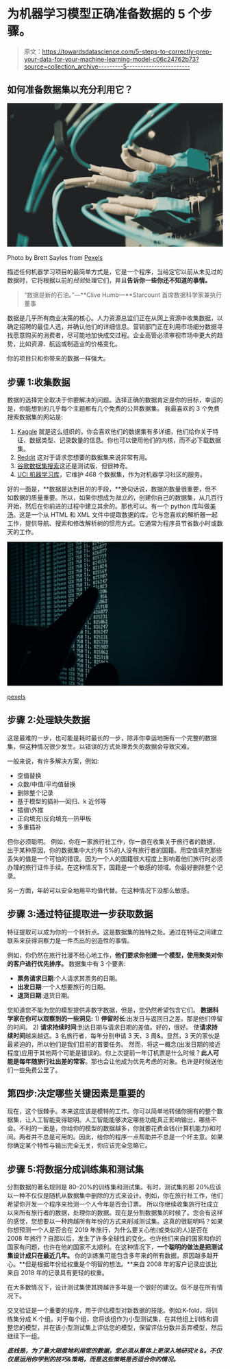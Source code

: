 # 为机器学习模型正确准备数据的 5 个步骤。

> 原文：<https://towardsdatascience.com/5-steps-to-correctly-prep-your-data-for-your-machine-learning-model-c06c24762b73?source=collection_archive---------5----------------------->

## 如何准备数据集以充分利用它？

![](img/d9e0324dbe90cc8029460256f5ce41ac.png)

Photo by Brett Sayles from [Pexels](http://pexels.com)

描述任何机器学习项目的最简单方式是，它是一个程序，当给定它以前从未见过的数据时，它将根据以前的*经验*处理它们，并且**告诉你一些你还不知道的事情。**

> “数据是新的石油。”—**Clive Humb—**Starcount 首席数据科学家兼执行董事

数据是几乎所有商业决策的核心。人力资源总监们正在从网上资源中收集数据，以确定招聘的最佳人选，并确认他们的详细信息。营销部门正在利用市场细分数据寻找愿意购买的消费者，尽可能地加快成交过程。企业高管必须审视市场中更大的趋势，比如资源、航运或制造业的价格变化。

你的项目只和你带来的数据一样强大。

## 步骤 1:收集数据

数据的选择完全取决于你要解决的问题。选择正确的数据肯定是你的目标，幸运的是，你能想到的几乎每个主题都有几个免费的公共数据集。
我最喜欢的 3 个免费搜索数据集的网站是:

1.  [Kaggle](https://www.kaggle.com/datasets) 就是这么组织的。你会喜欢他们的数据集有多详细，他们给你关于特征、数据类型、记录数量的信息。你也可以使用他们的内核，而不必下载数据集。
2.  [Reddit](https://www.reddit.com/r/datasets) 这对于请求您想要的数据集来说非常有用。
3.  [谷歌数据集搜索](https://toolbox.google.com/datasetsearch)这还是测试版，但很神奇。
4.  [UCI 机器学习库](https://archive.ics.uci.edu/ml/index.php?fbclid=IwAR09F5grBOTCr1SS4v8gONEYeqk0DqqWpPdt1blmYF9ucZkhsQeM5T0E7ew)，它维护 468 个数据集，作为对机器学习社区的服务。

好的一面是，**数据是达到目的的手段，**换句话说，数据的数量很重要，但不如数据的质量重要。所以，如果你想成为*独立的*，创建你自己的数据集，从几百行开始，然后在你前进的过程中建立其余的。那也可以。有一个 python 库叫做[美汤](https://www.crummy.com/software/BeautifulSoup/bs4/doc/)。这是一个从 HTML 和 XML 文件中提取数据的库。它与您喜欢的解析器一起工作，提供导航、搜索和修改解析树的惯用方式。它通常为程序员节省数小时或数天的工作。

![](img/3151d16b2d18b5ae29b381823472cb7e.png)

[pexels](http://pexels.com)

## 步骤 2:处理缺失数据

这是最难的一步，也可能是耗时最长的一步，除非你幸运地拥有一个完整的数据集，但这种情况很少发生。以错误的方式处理丢失的数据会导致灾难。

一般来说，有许多解决方案，例如:

*   空值替换
*   众数/中值/平均值替换
*   删除整个记录
*   基于模型的插补—回归、k 近邻等
*   插值\外推
*   正向填充\反向填充—热甲板
*   多重插补

但你必须聪明。
例如，你在一家旅行社工作，你一直在收集关于旅行者的数据，出于某种原因，你的数据集中大约有 5%的人没有旅行者的国籍。用空值填充那些丢失的值是一个可怕的错误。因为一个人的国籍很大程度上影响着他们旅行时必须办理的旅行证件手续。在这种情况下，国籍是一个敏感的领域。你最好删除整个记录。

另一方面，年龄可以安全地用平均值代替。在这种情况下没那么敏感。

## 步骤 3:通过特征提取进一步获取数据

特征提取可以成为你的一个转折点。这是数据集的独特之处。通过在特征之间建立联系来获得洞察力是一件杰出的创造性的事情。

例如，你仍然在旅行社漫不经心地工作，**他们要求你创建一个模型，使用聚类对你的客户进行优先排序。**
数据集中有 3 个要素:

*   **票务请求日期**:个人请求其票务的日期。
*   **出发日期**:一个人想要旅行的日期。
*   **退货日期**:退货日期。

您知道您不能为您的模型提供非数字数据，但是，您仍然希望包含它们。
**数据科学家在你可以观察到的一些洞见:** 1) **停留时长**:出发日与返回日之差。那是他们停留的时间。
2) **请求持续时间**:到达日期与请求日期的差值。好的，很好。
使**请求持续时间**越来越远。3 名旅行者，每年分别申请 3 天、3 周&。显然，3 天的家伙是最紧迫的，所以他们是我们目前的首要任务。
然而，将这一概念(出发日期的接近程度)应用于其他两个可能是错误的。你上次提前一年订机票是什么时候？**此人可能是每年随旅行社出差的常客**。那也会让他成为优先考虑的对象。也许是时候送他们一些免费公里了。

## 第四步:决定哪些关键因素是重要的

现在，这个很棘手。本来这应该是模特的工作。你可以简单地转储你拥有的整个数据集，让人工智能变得聪明。人工智能能够决定哪些功能真正影响输出，哪些不会。不利的一面是，你给你的模型的数据越多，你就要花费金钱(计算机能力)和时间。两者并不总是可用的。因此，给你的程序一点帮助并不总是一个坏主意。如果你确定某个特性与输出完全无关，你应该完全忽略它。

## 步骤 5:将数据分成训练集和测试集

分割数据的著名规则是 80–20%的训练集和测试集。有时，测试集的那 20%应该以一种不仅仅是随机从数据集中删除的方式来设计。例如，你在旅行社工作，他们希望你开发一个程序来检测一个人今年是否会订票。
所以你继续收集旅行社成立以来所有旅行者的数据，处理你的数据。现在是分割数据集的时候了。您会有这样的感觉，您想要以一种跨越所有年份的方式来削减测试集。这真的很聪明吗？如果你想预测一个人是否会在 2019 年旅行，为什么要关心他(或类似的人)是否在 2008 年旅行？自那以后，发生了许多全球性的变化。也许他们来自的国家和你的国家有问题，也许在他的国家不太顺利。在这种情况下，**一个聪明的做法是把测试集设计成只在最近几年。**
你的训练集可能包含多年来的所有数据，原因越多越开心。**但是根据年份给权重是个明智的想法。**来自 2008 年的客户记录应该比来自 2018 年的记录具有更轻的权重。

在大多数情况下，设计测试集使其跨越许多年是一个很好的建议。但不是在所有情况下。

交叉验证是一个重要的程序，用于评估模型对新数据的技能。例如:K-fold，将训练集分成 K 个组。对于每个组，您将该组作为小型测试集，在其他组上训练和调整您的模型，并在该小型测试集上评估您的模型，保留评估分数并丢弃模型，然后继续下一组。

***底线是，为了最大限度地利用您的数据，您必须从整体上更深入地研究 it &。不仅仅是运用你学到的技巧&策略，而是这些策略是否适合你的情况。***